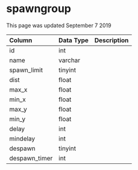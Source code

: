 # spawngroup

This page was updated September 7 2019

| Column | Data Type | Description |
| :--- | :--- | :--- |
| id | int |  |
| name | varchar |  |
| spawn\_limit | tinyint |  |
| dist | float |  |
| max\_x | float |  |
| min\_x | float |  |
| max\_y | float |  |
| min\_y | float |  |
| delay | int |  |
| mindelay | int |  |
| despawn | tinyint |  |
| despawn\_timer | int |  |

